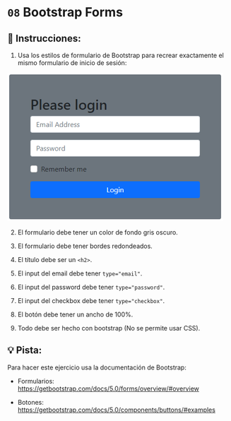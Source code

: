 # `08` Bootstrap Forms

## 📝 Instrucciones:

1. Usa los estilos de formulario de Bootstrap para recrear exactamente el mismo formulario de inicio de sesión:

![Example Image](../../.learn/assets/bootstrap08.png?raw=true)

2. El formulario debe tener un color de fondo gris oscuro.

3. El formulario debe tener bordes redondeados.

4. El título debe ser un `<h2>`.

5. El input del email debe tener `type="email"`.

6. El input del password debe tener `type="password"`.

7. El input del checkbox debe tener `type="checkbox"`.

8. El botón debe tener un ancho de 100%.

9. Todo debe ser hecho con bootstrap (No se permite usar CSS).

## 💡 Pista:

Para hacer este ejercicio usa la documentación de Bootstrap:

- Formularios: https://getbootstrap.com/docs/5.0/forms/overview/#overview

- Botones: https://getbootstrap.com/docs/5.0/components/buttons/#examples
